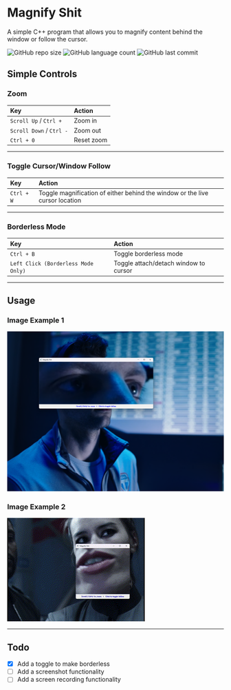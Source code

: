 # Magnify Shit
A simple C++ program that allows you to magnify content behind the window or follow the cursor.

![GitHub repo size](https://img.shields.io/github/repo-size/tonywied17/ftp-client-cpp?style=for-the-badge)
![GitHub language count](https://img.shields.io/github/languages/top/tonywied17/ftp-client-cpp?style=for-the-badge)
![GitHub last commit](https://img.shields.io/github/last-commit/tonywied17/ftp-client-cpp?style=for-the-badge)

## Simple Controls

### Zoom

| Key | Action |
|:---|:---|
| `Scroll Up` / `Ctrl +` | Zoom in |
| `Scroll Down` / `Ctrl -` | Zoom out |
| `Ctrl + 0` | Reset zoom |

---

### Toggle Cursor/Window Follow

| Key | Action |
|:---|:---|
| `Ctrl + W` | Toggle magnification of either behind the window or the live cursor location |

---

### Borderless Mode

| Key | Action |
|:---|:---|
| `Ctrl + B` | Toggle borderless mode |
| `Left Click (Borderless Mode Only)` | Toggle attach/detach window to cursor |

---

## Usage

### Image Example 1
![Usage Example 1](https://raw.githubusercontent.com/tonywied17/MagnifyShit-cpp/refs/heads/main/MagnifyShit/Repo%20Assets/use1.png)

### Image Example 2
![Usage Example 2](https://raw.githubusercontent.com/tonywied17/MagnifyShit-cpp/refs/heads/main/MagnifyShit/Repo%20Assets/use2.gif)

---

## Todo
- [x] Add a toggle to make borderless
- [ ] Add a screenshot functionality
- [ ] Add a screen recording functionality
